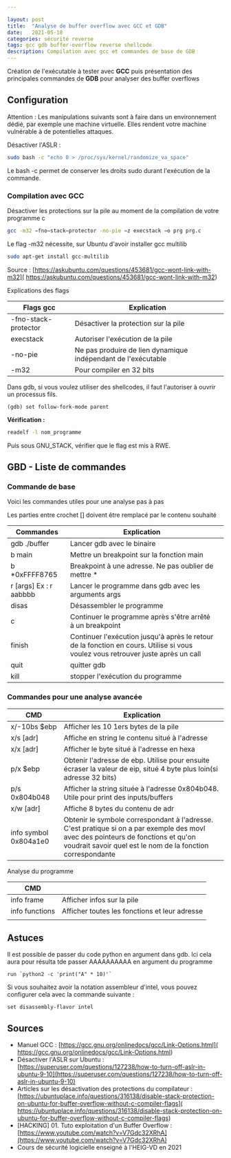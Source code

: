 ```yaml
---

layout: post
title:  "Analyse de buffer overflow avec GCC et GDB"
date:   2021-05-18 
categories: sécurité reverse 
tags: gcc gdb buffer-overflow reverse shellcode
description: Compilation avec gcc et commandes de base de GDB
---
```

Création de l'exécutable à tester avec **GCC** puis présentation des principales commandes de **GDB** pour analyser des buffer overflows

## Configuration

Attention : Les manipulations suivants sont à faire dans un environnement dédié, par exemple une machine virtuelle. Elles rendent votre machine vulnérable à de potentielles attaques.

Désactiver l'ASLR : 

```bash
sudo bash -c "echo 0 > /proc/sys/kernel/randomize_va_space"
```

Le bash -c permet de conserver les droits sudo durant l'exécution de la commande.

### Compilation avec GCC

Désactiver les protections sur la pile au moment de la compilation de votre programme c

```bash
gcc -m32 −fno−stack−protector -no-pie −z execstack −o prg prg.c

```

Le flag -m32 nécessite, sur Ubuntu d'avoir installer gcc multilib

```bash
sudo apt-get install gcc-multilib
```

Source :  [https://askubuntu.com/questions/453681/gcc-wont-link-with-m32]( https://askubuntu.com/questions/453681/gcc-wont-link-with-m32)



Explications des flags

| Flags gcc            | Explication                                                  |
| -------------------- | ------------------------------------------------------------ |
| -fno-stack-protector | Désactiver la protection sur la pile                         |
| execstack            | Autoriser l'exécution de la pile                             |
| -no-pie              | Ne pas produire de lien dynamique indépendant de l'exécutable |
| -m32                 | Pour compiler en 32 bits                                     |

Dans gdb, si vous voulez utiliser des shellcodes, il faut l'autoriser à ouvrir un processus fils.

```
(gdb) set follow-fork-mode parent
```

**Vérification :**

```bash
readelf -l nom_programme
```

Puis sous GNU_STACK, vérifier que le flag est mis à RWE.

## GBD - Liste de commandes

### Commande de base

Voici les commandes utiles pour une analyse pas à pas

Les parties entre crochet [] doivent être remplacé par le contenu souhaité

| Commandes              | Explication                                                  |      |
| ---------------------- | ------------------------------------------------------------ | ---- |
| gdb ./buffer           | Lancer gdb avec le binaire                                   |      |
| b main                 | Mettre un breakpoint sur la fonction main                    |      |
| b *0xFFFF8765          | Breakpoint à une adresse. Ne pas oublier de mettre *         |      |
| r [args] Ex : r aabbbb | Lancer le programme dans gdb avec les arguments args         |      |
| disas                  | Désassembler le programme                                    |      |
| c                      | Continuer le programme après s'être arrêté à un breakpoint   |      |
| finish                 | Continuer l'exécution jusqu'à après le retour de la fonction en cours. Utilise si vous voulez vous retrouver juste après un call |      |
| quit                   | quitter gdb                                                  |      |
| kill                   | stopper l'exécution du programme                             |      |

### Commandes pour une analyse avancée

| CMD                   | Explication                                                  |
| --------------------- | ------------------------------------------------------------ |
| x/-10bs $ebp          | Afficher les 10 1ers bytes de la pile                        |
| x/s [adr]             | Affiche en string le contenu situé à l'adresse               |
| x/x [adr]             | Afficher le byte situé à l'adresse en hexa                   |
| p/x $ebp              | Obtenir l'adresse de ebp. Utilise pour ensuite écraser la valeur de eip, situé 4 byte plus loin(si adresse 32 bits) |
| p/s 0x804b048         | Afficher la string située à l'adresse 0x804b048. Utile pour print des inputs/buffers |
| x/w [adr]             | Affiche 8 bytes du contenu de adr                            |
| info symbol 0x804a1e0 | Obtenir le symbole correspondant à l'adresse. C'est pratique si on a par exemple des movl avec des pointeurs de fonctions et qu'on voudrait savoir quel est le nom de la fonction correspondante |

Analyse du programme

| CMD            |                                               |
| -------------- | --------------------------------------------- |
| info frame     | Afficher infos sur la pile                    |
| info functions | Afficher toutes les fonctions et leur adresse |
|                |                                               |



## Astuces

Il est possible de passer du code python en argument dans gdb. Ici cela aura pour résulta tde passer AAAAAAAAAA en argument du programme

```
run `python2 -c 'print("A" * 10)'`
```



Si vous souhaitez avoir la notation assembleur d'intel, vous pouvez configurer cela avec la commande suivante :

```
set disassembly-flavor intel
```



## Sources 

- Manuel GCC : [https://gcc.gnu.org/onlinedocs/gcc/Link-Options.html]( https://gcc.gnu.org/onlinedocs/gcc/Link-Options.html)
- Désactiver l'ASLR sur Ubuntu : [https://superuser.com/questions/127238/how-to-turn-off-aslr-in-ubuntu-9-10](https://superuser.com/questions/127238/how-to-turn-off-aslr-in-ubuntu-9-10)
- Articles sur les désactivation des protections du compilateur : [https://ubuntuplace.info/questions/316138/disable-stack-protection-on-ubuntu-for-buffer-overflow-without-c-compiler-flags]( https://ubuntuplace.info/questions/316138/disable-stack-protection-on-ubuntu-for-buffer-overflow-without-c-compiler-flags)
- [HACKING] 01. Tuto exploitation d'un Buffer Overflow : [https://www.youtube.com/watch?v=V7Gdc32XRhA](https://www.youtube.com/watch?v=V7Gdc32XRhA)
- Cours de sécurité logicielle enseigné à l'HEIG-VD en 2021
